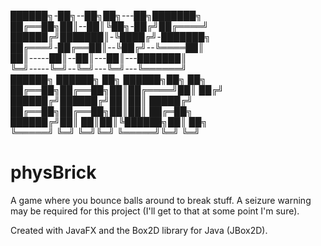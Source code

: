 ██████╗-██╗--██╗██╗---██╗███████╗                                                             
██╔══██╗██║--██║╚██╗-██╔╝██╔════╝                                                                          
██████╔╝███████║-╚████╔╝-███████╗                                                             
██╔═══╝-██╔══██║--╚██╔╝--╚════██║                                                   
██║-----██║--██║---██║---███████║                                                   
╚═╝-----╚═╝--╚═╝---╚═╝---╚══════╝                                                     
██████╗ ██████╗ ██╗ ██████╗██╗  ██╗                                                   
██╔══██╗██╔══██╗██║██╔════╝██║ ██╔╝                                                       
██████╔╝██████╔╝██║██║     █████╔╝                                                      
██╔══██╗██╔══██╗██║██║     ██╔═██╗                                                            
██████╔╝██║  ██║██║╚██████╗██║  ██╗                                                 
╚═════╝ ╚═╝  ╚═╝╚═╝ ╚═════╝╚═╝  ╚═╝                                               
                                                                            

# physBrick
A game where you bounce balls around to break stuff. 
A seizure warning may be required for this project (I'll get to that at some point I'm sure). 

Created with JavaFX and the Box2D library for Java (JBox2D).
